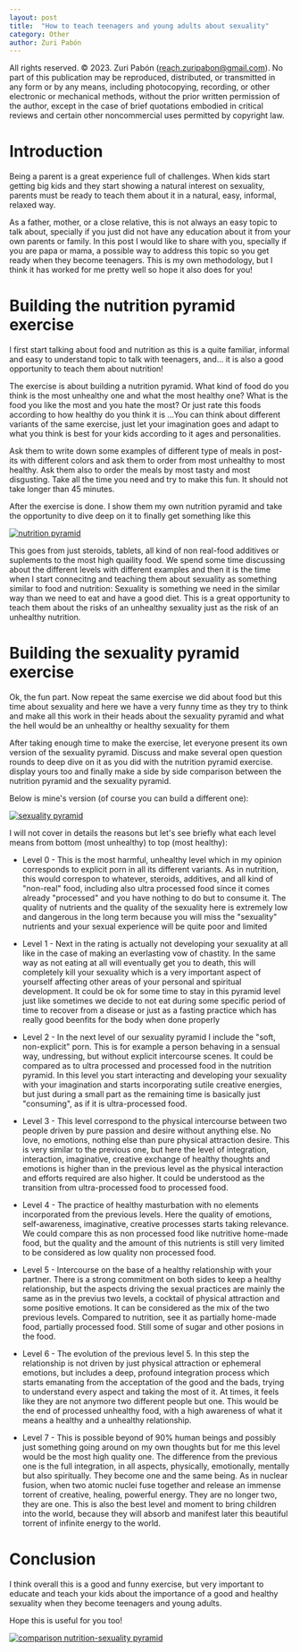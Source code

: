 ```yaml
---
layout: post
title:  "How to teach teenagers and young adults about sexuality"
category: Other
author: Zuri Pabón
---
```


All rights reserved. © 2023. Zuri Pabón (reach.zuripabon@gmail.com). No part of this publication may be reproduced, distributed, or transmitted in any form or by any means, including photocopying, recording, or other electronic or mechanical methods, without the prior written permission of the author, except in the case of brief quotations embodied in critical reviews and certain other noncommercial uses permitted by copyright law.

# Introduction

Being a parent is a great experience full of challenges. When kids start getting big kids and they start showing a natural interest on sexuality, parents must be ready to teach them about it in a natural, easy, informal, relaxed way. 

As a father, mother, or a close relative, this is not always an easy topic to talk about, specially if you just did not have any education about it from your own parents or family. In this post I would like to share with you, specially if you are papa or mama, a possible way to address this topic so you get ready when they become teenagers. This is my own methodology, but I think it has worked for me pretty well so hope it also does for you!


# Building the nutrition pyramid exercise

I first start talking about food and nutrition as this is a quite familiar, informal and easy to understand topic to talk with teenagers, and... it is also a good opportunity to teach them about nutrition!

The exercise is about building a nutrition pyramid. What kind of food do you think is the most unhealthy one and what the most healthy one? What is the food you like the most and you hate the most? Or just rate this foods according to how healthy do you think it is ...You can think about different variants of the same exercise, just let your imagination goes and adapt to what you think is best for your kids according to it ages and personalities.

Ask them to write down some examples of different type of meals in post-its with different colors and ask them to order from most unhealthy to most healthy. Ask them also to order the meals by most tasty and most disgusting. Take all the time you need and try to make this fun. It should not take longer than 45 minutes.

After the exercise is done. I show them my own nutrition pyramid and take the opportunity to dive deep on it to finally get something like this

[![nutrition pyramid](https://zuripabon.es/blog/assets/food-pyramid.png)](https://zuripabon.es/blog/assets/food-pyramid.png)

This goes from just steroids, tablets, all kind of non real-food additives or suplements to the most high quaility food. We spend some time discussing about the different levels with different examples and then it is the time when I start connecitng and teaching them about sexuality as something similar to food and nutrition: Sexuality is something we need in the similar way than we need to eat and have a good diet. This is a great opportunity to teach them about the risks of an unhealthy sexuality just as the risk of an unhealthy nutrition.

# Building the sexuality pyramid exercise

Ok, the fun part. Now repeat the same exercise we did about food but this time about sexuality and here we have a very funny time as they try to think and make all this work in their heads about the sexuality pyramid and what the hell would be an unhealthy or healthy sexuality for them

After taking enough time to make the exercise, let everyone present its own version of the sexuality pyramid. Discuss and make several open question rounds to deep dive on it as you did with the nutrition pyramid exercise. display yours too and finally make a side by side comparison between the nutrition pyramid and the sexuality pyramid.

Below is mine's version (of course you can build a different one):

[![sexuality pyramid](https://zuripabon.es/blog/assets/sexuality-pyramid.png)](https://zuripabon.es/blog/assets/sexuality-pyramid.png)

I will not cover in details the reasons but let's see briefly what each level means from bottom (most unhealthy) to top (most healthy):

* Level 0 - This is the most harmful, unhealthy level which in my opinion corresponds to explicit porn in all its different variants. As in nutrition, this would correspon to whatever, steroids, additives, and all kind of "non-real" food, including also ultra processed food since it comes already "processed" and you have nothing to do but to consume it. The quality of nutrients and the quality of the sexuality here is extremely low and dangerous in the long term because you will miss the "sexuality" nutrients and your sexual experience will be quite poor and limited

* Level 1 - Next in the rating is actually not developing your sexuality at all like in the case of making an everlasting vow of chastity. In the same way as not eating at all will eventually get you to death, this will completely kill your sexuality which is a very important aspect of yourself affecting other areas of your personal and spiritual development. It could be ok for some time to stay in this pyramid level just like sometimes we decide to not eat during some specific period of time to recover from a disease or just as a fasting practice which has really good beenfits for the body when done properly

* Level 2 - In the next level of our sexuality pyramid I include the "soft, non-explicit" porn. This is for example a person behaving in a sensual way, undressing, but without explicit intercourse scenes. It could be compared as to ultra processed and processed food in the nutrition pyramid. In this level you start interacting and developing your sexuality with your imagination and starts incorporating sutile creative energies, but just during a small part as the remaining time is basically just "consuming", as if it is ultra-processed food.

* Level 3 - This level correspond to the physical intercourse between two people driven by pure passion and desire without anything else. No love, no emotions, nothing else than pure physical attraction desire. This is very similar to the previous one, but here the level of integration, interaction, imaginative, creative exchange of healthy thoughts and emotions is higher than in the previous level as the physical interaction and efforts required are also higher. It could be understood as the transition from ultra-processed food to processed food.

* Level 4 - The practice of healthy masturbation with no elements incorporated from the previous levels. Here the quality of emotions, self-awareness, imaginative, creative processes starts taking relevance. We could compare this as non processed food like nutritive home-made food, but the quality and the amount of this nutrients is still very limited to be considered as low quality non processed food.

* Level 5 - Intercourse on the base of a healthy relationship with your partner. There is a strong commitment on both sides to keep a healthy relationship, but the aspects driving the sexual practices are mainly the same as in the previus two levels, a cocktail of physical attraction and some positive emotions. It can be considered as the mix of the two previous levels. Compared to nutrition, see it as partially home-made food, partially processed food. Still some of sugar and other posions in the food.

* Level 6 - The evolution of the previous level 5. In this step the relationship is not driven by just physical attraction or ephemeral emotions, but includes a deep, profound integration process which starts emanating from the acceptation of the good and the bads, trying to understand every aspect and taking the most of it. At times, it feels like they are not anymore two different people but one. This would be the end of processed unhealthy food, with a high awareness of what it means a healthy and a unhealthy relationship.

* Level 7 - This is possible beyond of 90% human beings and possibly just something going around on my own thoughts but for me this level would be the most high quality one. The difference from the previous one is the full integration, in all aspects, physically, emotionally, mentally but also spiritually. They become one and the same being. As in nuclear fusion, when two atomic nuclei fuse together and release an immense torrent of creative, healing, powerful energy. They are no longer two, they are one. This is also the best level and moment to bring children into the world, because they will absorb and manifest later this beautiful torrent of infinite energy to the world.

# Conclusion

I think overall this is a good and funny exercise, but very important to educate and teach your kids about the importance of a good and healthy sexuality when they become teenagers and young adults.

Hope this is useful for you too!

[![comparison nutrition-sexuality pyramid](https://zuripabon.es/blog/assets/comparison-food-sexuality.png)](https://zuripabon.es/blog/assets/comparison-food-sexuality.png)
